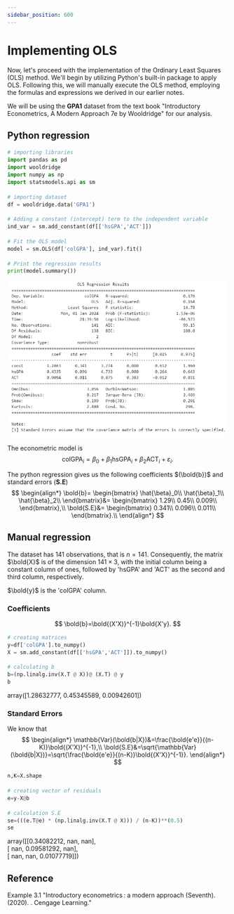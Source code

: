 ```yaml
---
sidebar_position: 600
---
```

# Implementing OLS
<div style={{ textAlign: 'justify' }}>
Now, let's proceed with the implementation of the Ordinary Least Squares (OLS) method. We'll begin by utilizing Python's built-in package to apply OLS. Following this, we will manually execute the OLS method, employing the formulas and expressions we derived in our earlier notes.

We will be using the **GPA1** dataset from the text book "Introductory Econometrics, A Modern Approach 7e by Wooldridge" for our analysis.
</div>

## Python regression

```python
# importing libraries
import pandas as pd
import wooldridge
import numpy as np
import statsmodels.api as sm

# importing dataset
df = wooldridge.data('GPA1')

# Adding a constant (intercept) term to the independent variable
ind_var = sm.add_constant(df[['hsGPA','ACT']])

# Fit the OLS model
model = sm.OLS(df['colGPA'], ind_var).fit()

# Print the regression results
print(model.summary())
```
![png](assets/reg1.png)

The econometric model is
$$
\text{colGPA}_i= \beta_0 + \beta_1\text{hsGPA}_i + \beta_2\text{ACT}_i + \varepsilon_i.
$$

The python regression gives us the following coefficients $(\bold{b})$ and standard errors $(\textbf{S.E})$
$$
\begin{align*}
    \bold{b}=   \begin{bmatrix}
            \hat{\beta}_0\\
            \hat{\beta}_1\\
            \hat{\beta}_2\\
            \end{bmatrix}&=
            \begin{bmatrix}
            1.29\\
            0.45\\
            0.009\\
            \end{bmatrix},\\
    \bold{S.E}&=   \begin{bmatrix}
            0.341\\
            0.096\\
            0.011\\
            \end{bmatrix}.\\
\end{align*}
$$

## Manual regression

The dataset has $141$ observations, that is $n=141$. Consequently, the matrix $\bold{X}$ is of the dimension $141\times 3$, with the initial column being a constant column of ones, followed by 'hsGPA' and 'ACT' as the second and third column, respectively.

$\bold{y}$ is the 'colGPA' column.

### Coefficients

$$
\bold{b}=\bold{(X'X)}^{-1}\bold{X'y}.
$$

```python
# creating matrices
y=df['colGPA'].to_numpy()
X = sm.add_constant(df[['hsGPA','ACT']]).to_numpy()

# calculating b
b=(np.linalg.inv(X.T @ X))@ (X.T) @ y
b
```
array([1.28632777, 0.45345589, 0.00942601])

### Standard Errors

We know that
$$
\begin{align*}
    \mathbb{Var}(\bold{b|X})&=\frac{\bold{e'e}}{(n-K)}\bold{(X'X)}^{-1},\\
    \bold{S.E}&=\sqrt{\mathbb{Var}(\bold{b|X})}=\sqrt{\frac{\bold{e'e}}{(n-K)}\bold{(X'X)}^{-1}}.
\end{align*}
$$
```python
n,K=X.shape

# creating vector of residuals
e=y-X@b

# calculation S.E
se=(((e.T@e) * (np.linalg.inv(X.T @ X))) / (n-K))**(0.5)
se
```
array([[0.34082212,        nan,        nan],  
[       nan, 0.09581292,        nan],  
[       nan,        nan, 0.01077719]])

## Reference

Example 3.1 "Introductory econometrics : a modern approach (Seventh). (2020). . Cengage Learning."